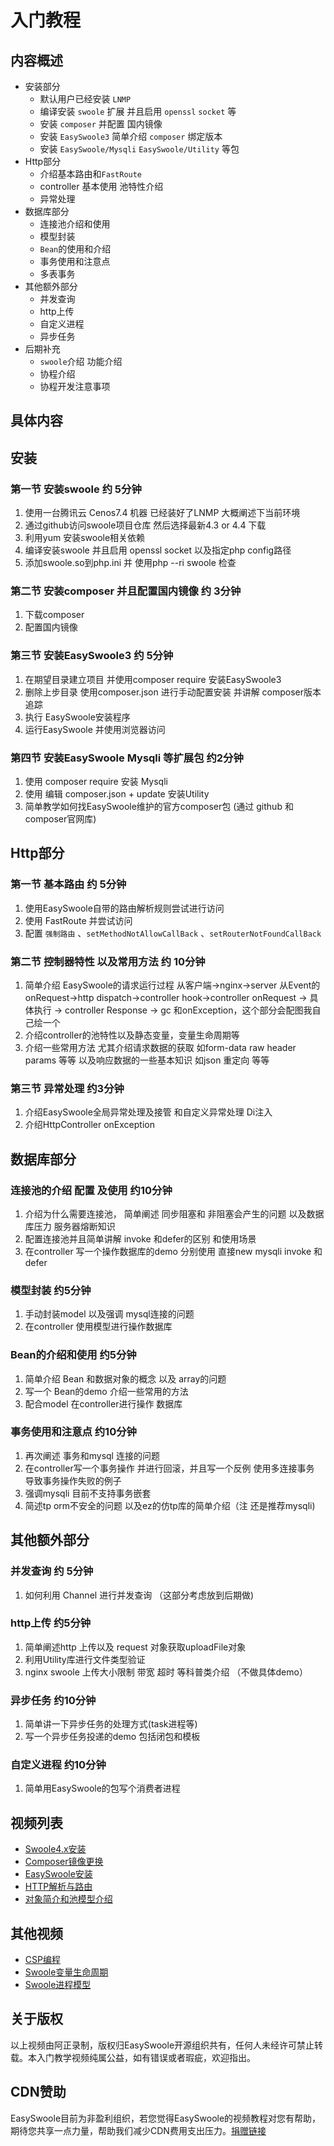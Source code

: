 # 入门教程

## 内容概述

- 安装部分
  - 默认用户已经安装 `LNMP`
  - 编译安装 `swoole` 扩展 并且启用 `openssl` `socket` 等
  - 安装 `composer` 并配置 国内镜像
  - 安装 `EasySwoole3` 简单介绍 `composer` 绑定版本 
  - 安装 `EasySwoole/Mysqli` `EasySwoole/Utility` 等包
- Http部分
  - 介绍基本路由和`FastRoute`
  - controller 基本使用 池特性介绍
  - 异常处理
- 数据库部分
  - 连接池介绍和使用
  - 模型封装
  - `Bean`的使用和介绍
  - 事务使用和注意点
  - 多表事务
- 其他额外部分
  - 并发查询
  - http上传
  - 自定义进程
  - 异步任务
- 后期补充
  - `swoole`介绍 功能介绍
  - 协程介绍
  - 协程开发注意事项
  
## 具体内容

## 安装

### 第一节 安装swoole 约 5分钟
1. 使用一台腾讯云 Cenos7.4 机器 已经装好了LNMP 大概阐述下当前环境
2. 通过github访问swoole项目仓库  然后选择最新4.3 or 4.4  下载
3. 利用yum 安装swoole相关依赖
4. 编译安装swoole 并且启用 openssl socket 以及指定php config路径
5. 添加swoole.so到php.ini 并 使用php --ri swoole 检查
   
### 第二节 安装composer 并且配置国内镜像 约 3分钟
1. 下载composer
2. 配置国内镜像
   
### 第三节 安装EasySwoole3 约 5分钟
1. 在期望目录建立项目 并使用composer require 安装EasySwoole3
2. 删除上步目录 使用composer.json 进行手动配置安装 并讲解 composer版本追踪
3. 执行 EasySwoole安装程序 
4. 运行EasySwoole 并使用浏览器访问

### 第四节 安装EasySwoole Mysqli 等扩展包 约2分钟
1. 使用 composer require 安装 Mysqli
2. 使用 编辑 composer.json + update 安装Utility
3. 简单教学如何找EasySwoole维护的官方composer包 (通过 github 和 composer官网库)

## Http部分

### 第一节 基本路由 约 5分钟
1. 使用EasySwoole自带的路由解析规则尝试进行访问
2. 使用 FastRoute 并尝试访问
3. 配置 `强制路由` 、`setMethodNotAllowCallBack` 、`setRouterNotFoundCallBack` 
   
### 第二节 控制器特性 以及常用方法 约 10分钟
1. 简单介绍 EasySwoole的请求运行过程 从客户端->nginx->server 从Event的onRequest->http dispatch->controller hook->controller onRequest -> 具体执行 -> controller Response -> gc 和onException，这个部分会配图我自己绘一个
2. 介绍controller的池特性以及静态变量，变量生命周期等
3. 介绍一些常用方法 尤其介绍请求数据的获取 如form-data raw header params 等等 以及响应数据的一些基本知识 如json 重定向 等等
   
### 第三节 异常处理 约3分钟
1. 介绍EasySwoole全局异常处理及接管 和自定义异常处理 Di注入
2. 介绍HttpController onException 

## 数据库部分

### 连接池的介绍 配置 及使用 约10分钟
1. 介绍为什么需要连接池， 简单阐述 同步阻塞和 非阻塞会产生的问题 以及数据库压力 服务器熔断知识
2. 配置连接池并且简单讲解 invoke 和defer的区别 和使用场景
3. 在controller 写一个操作数据库的demo  分别使用 直接new mysqli invoke 和defer
   
### 模型封装 约5分钟
1. 手动封装model 以及强调 mysql连接的问题 
2. 在controller 使用模型进行操作数据库

### Bean的介绍和使用 约5分钟
1. 简单介绍 Bean 和数据对象的概念 以及 array的问题
2. 写一个 Bean的demo 介绍一些常用的方法
3. 配合model 在controller进行操作 数据库
   
### 事务使用和注意点 约10分钟
1. 再次阐述 事务和mysql 连接的问题
2. 在controller写一个事务操作 并进行回滚，并且写一个反例 使用多连接事务 导致事务操作失败的例子
3. 强调mysqli 目前不支持事务嵌套
4. 简述tp orm不安全的问题 以及ez的仿tp库的简单介绍（注 还是推荐mysqli)
   
## 其他额外部分

### 并发查询 约 5分钟
1. 如何利用 Channel 进行并发查询 （这部分考虑放到后期做)
   
### http上传 约5分钟
1. 简单阐述http 上传以及 request 对象获取uploadFile对象
2. 利用Utility库进行文件类型验证
3. nginx swoole 上传大小限制 带宽 超时 等科普类介绍 （不做具体demo）

### 异步任务 约10分钟
1. 简单讲一下异步任务的处理方式(task进程等)
2. 写一个异步任务投递的demo 包括闭包和模板

### 自定义进程 约10分钟
1. 简单用EasySwoole的包写个消费者进程

## 视频列表
- [Swoole4.x安装](https://easyswoole.oss-cn-shenzhen.aliyuncs.com/%E5%85%A5%E9%97%A8%E6%95%99%E7%A8%8B1/%E5%AE%89%E8%A3%85swoole.mp4)
- [Composer镜像更换](https://easyswoole.oss-cn-shenzhen.aliyuncs.com/%E5%85%A5%E9%97%A8%E6%95%99%E7%A8%8B1/%E5%AE%89%E8%A3%85composer%E5%B9%B6%E9%85%8D%E7%BD%AE%E5%9B%BD%E5%86%85%E9%95%9C%E5%83%8F.mp4)
- [EasySwoole安装](https://easyswoole.oss-cn-shenzhen.aliyuncs.com/%E5%85%A5%E9%97%A8%E6%95%99%E7%A8%8B1/%E5%AE%89%E8%A3%85EasySwoole.mp4)
- [HTTP解析与路由](https://easyswoole.oss-cn-shenzhen.aliyuncs.com/%E5%85%A5%E9%97%A8%E6%95%99%E7%A8%8B1/EasySwooleHttp%E8%A7%A3%E6%9E%90%E5%92%8C%E8%B7%AF%E7%94%B1%E7%AE%80%E4%BB%8B.mp4)
- [对象简介和池模型介绍](https://easyswoole.oss-cn-shenzhen.aliyuncs.com/%E5%85%A5%E9%97%A8%E6%95%99%E7%A8%8B1/EasySwooleController%E5%AF%B9%E8%B1%A1%E7%AE%80%E4%BB%8B%E5%92%8C%E6%B1%A0%E6%A8%A1%E5%9E%8B%E4%BB%8B%E7%BB%8D.mp4)

## 其他视频
- [CSP编程](https://easyswoole.oss-cn-shenzhen.aliyuncs.com/%E5%85%A5%E9%97%A8%E6%95%99%E7%A8%8B1/%E5%85%A5%E9%97%A8csp.mov)
- [Swoole变量生命周期](https://easyswoole.oss-cn-shenzhen.aliyuncs.com/%E5%85%A5%E9%97%A8%E6%95%99%E7%A8%8B1/swoole%E5%8F%98%E9%87%8F%E7%94%9F%E5%91%BD%E5%91%A8%E6%9C%9F.mp4)
- [Swoole进程模型](https://easyswoole.oss-cn-shenzhen.aliyuncs.com/%E5%85%A5%E9%97%A8%E6%95%99%E7%A8%8B1/swoole%E7%9A%84%E7%AE%80%E4%BB%8B%E5%92%8C%E8%BF%9B%E7%A8%8B%E6%A8%A1%E5%9E%8B%7E1.mp4)
## 关于版权
以上视频由阿正录制，版权归EasySwoole开源组织共有，任何人未经许可禁止转载。本入门教学视频纯属公益，如有错误或者瑕疵，欢迎指出。

## CDN赞助
EasySwoole目前为非盈利组织，若您觉得EasySwoole的视频教程对您有帮助，期待您共享一点力量，帮助我们减少CDN费用支出压力。[捐赠链接](./../donate.md)